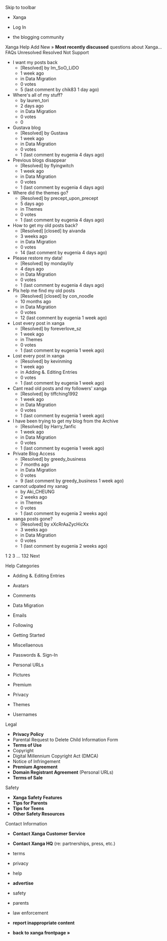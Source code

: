 Skip to toolbar

*   Xanga

*   Log In

*   the blogging community

Xanga Help Add New » **Most recently discussed** questions about Xanga… FAQs Unresolved Resolved Not Support

*   I want my posts back
    *   \[Resolved\] by Im\_SoO\_LiDO
    *   1 week ago
    *   in Data Migration
    *   0 votes
    *   5 (last comment by chik83 1 day ago)
*   Where's all of my stuff?
    *   by lauren\_tori
    *   2 days ago
    *   in Data Migration
    *   0 votes
    *   0
*   Gustava blog
    *   \[Resolved\] by Gustava
    *   1 week ago
    *   in Data Migration
    *   0 votes
    *   1 (last comment by eugenia 4 days ago)
*   Previous blogs disappear
    *   \[Resolved\] by flyingwitch
    *   1 week ago
    *   in Data Migration
    *   0 votes
    *   1 (last comment by eugenia 4 days ago)
*   Where did the themes go?
    *   \[Resolved\] by precept\_upon\_precept
    *   5 days ago
    *   in Themes
    *   0 votes
    *   1 (last comment by eugenia 4 days ago)
*   How to get my old posts back?
    *   \[Resolved\] \[closed\] by aivanda
    *   3 weeks ago
    *   in Data Migration
    *   0 votes
    *   14 (last comment by eugenia 4 days ago)
*   Please restore my data!
    *   \[Resolved\] by mondaylily
    *   4 days ago
    *   in Data Migration
    *   0 votes
    *   1 (last comment by eugenia 4 days ago)
*   Plx help me find my old posts
    *   \[Resolved\] \[closed\] by con\_noodle
    *   10 months ago
    *   in Data Migration
    *   0 votes
    *   12 (last comment by eugenia 1 week ago)
*   Lost every post in xanga
    *   \[Resolved\] by foreverlove\_sz
    *   1 week ago
    *   in Themes
    *   0 votes
    *   1 (last comment by eugenia 1 week ago)
*   Lost every post in xanga
    *   \[Resolved\] by kevinming
    *   1 week ago
    *   in Adding &. Editing Entries
    *   0 votes
    *   1 (last comment by eugenia 1 week ago)
*   Cant read old posts and my followers' xanga
    *   \[Resolved\] by tiffching1992
    *   1 week ago
    *   in Data Migration
    *   0 votes
    *   1 (last comment by eugenia 1 week ago)
*   I have been trying to get my blog from the Archive
    *   \[Resolved\] by Harry\_fanfic
    *   1 week ago
    *   in Data Migration
    *   0 votes
    *   1 (last comment by eugenia 1 week ago)
*   Private Blog Access
    *   \[Resolved\] by greedy\_business
    *   7 months ago
    *   in Data Migration
    *   0 votes
    *   9 (last comment by greedy\_business 1 week ago)
*   cannot udpated my xanag
    *   by Aki\_CHEUNG
    *   2 weeks ago
    *   in Themes
    *   0 votes
    *   1 (last comment by eugenia 2 weeks ago)
*   xanga posts gone?
    *   \[Resolved\] by xXcRrAaZycHicXx
    *   3 weeks ago
    *   in Data Migration
    *   0 votes
    *   1 (last comment by eugenia 2 weeks ago)

1 2 3 ... 132 Next

Help Categories

*   Adding &. Editing Entries
*   Avatars
*   Comments
*   Data Migration
*   Emails
*   Following
*   Getting Started
*   Miscellaenous

*   Passwords &. Sign-In
*   Personal URLs
*   Pictures
*   Premium
*   Privacy
*   Themes
*   Usernames

Legal

*   **Privacy Policy**
*   Parental Request to Delete Child Information Form
*   **Terms of Use**
*   Copyright
*   Digital Millennium Copyright Act (DMCA)
*   Notice of Infringement
*   **Premium Agreement**
*   **Domain Registrant Agreement** (Personal URLs)
*   **Terms of Sale**

Safety

*   **Xanga Safety Features**
*   **Tips for Parents**
*   **Tips for Teens**
*   **Other Safety Resources**

Contact Information

*   **Contact Xanga Customer Service**
*   **Contact Xanga HQ** (re: partnerships, press, etc.)

*   terms
*   privacy
*   help
*   **advertise**

*   safety
*   parents
*   law enforcement
*   **report inappropriate content**

*   **back to xanga frontpage »**